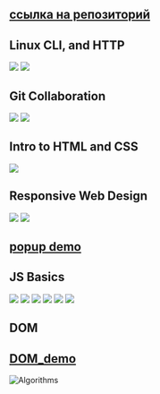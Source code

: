 ## [ссылка на репозиторий](https://github.com/maximmorenko/kottans-frontend)

## Linux CLI, and HTTP

![](https://github.com/maximmorenko/kottans-frontend/blob/master/task_linux_cli/001.jpg)
![](https://github.com/maximmorenko/kottans-frontend/blob/master/task_linux_cli/002.jpg)

## Git Collaboration

![](https://github.com/maximmorenko/kottans-frontend/blob/master/task_git_collaboration/git1.jpg)
![](https://github.com/maximmorenko/kottans-frontend/blob/master/task_git_collaboration/git2.jpg)

## Intro to HTML and CSS

![](https://github.com/maximmorenko/kottans-frontend/blob/master/task_html_css_intro/html_css.jpg)


## Responsive Web Design

![](https://github.com/maximmorenko/kottans-frontend/blob/master/task_responsive_web_design/img/flex1.jpg)
![](https://github.com/maximmorenko/kottans-frontend/blob/master/task_responsive_web_design/img/grid2.jpg)

## [popup demo](https://maximmorenko.github.io/kottans-frontend)


## JS Basics

![](https://github.com/maximmorenko/kottans-frontend/blob/master/assets/task_js_basics/01.jpg)
![](https://github.com/maximmorenko/kottans-frontend/blob/master/assets/task_js_basics/02.jpg)
![](https://github.com/maximmorenko/kottans-frontend/blob/master/assets/task_js_basics/03.jpg)
![](https://github.com/maximmorenko/kottans-frontend/blob/master/assets/task_js_basics/04.jpg)
![](https://github.com/maximmorenko/kottans-frontend/blob/master/assets/task_js_basics/05.jpg)
![](https://github.com/maximmorenko/kottans-frontend/blob/master/assets/task_js_basics/06.jpg)

## DOM

## [DOM_demo](https://maximmorenko.github.io/kottans-frontend-dom)

![Algorithms](https://github.com/maximmorenko/kottans-frontend-dom/blob/master/assets/task_js_dom/Algorithms.jpg)
